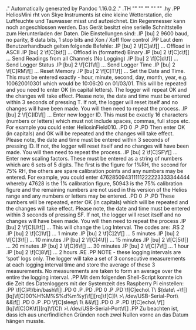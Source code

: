 .\" Automatically generated by Pandoc 1.16.0.2
.\"
.TH "" "" "" "" ""
.hy
.PP
HeliosMini rht von Skye Instruments ist eine kleine Wetterstation, die
Luftfeuchte und Tauwasser misst und aufzeichnet.
Ein Regenmesser kann noch angeschlossen werden.
Das Gerät besitzt eine serielle Schnittstelle zum Herunterladen der
Daten.
Die Einstellungen sind:
.IP \[bu] 2
9600 baud, no parity, 8 data bits, 1 stop bits and Xon / Xoff flow
control
.PP
Laut dem Benutzerhandbuch gelten folgende Befehle:
.IP \[bu] 2
\f[C]a\f[] ...
Offload in ASCII
.IP \[bu] 2
\f[C]b\f[] ...
Offload in (formatted) Binary
.IP \[bu] 2
\f[C]c\f[] ...
Send Readings from all Channels (No Logging)
.IP \[bu] 2
\f[C]d\f[] ...
Send Logger Status
.IP \[bu] 2
\f[C]1\f[] ...
Send Logger Time
.IP \[bu] 2
\f[C]RM\f[] ...
Reset Memory
.IP \[bu] 2
\f[C]T\f[] ...
Set the Date and Time.
This must be entered exactly \- hour, minute, second, day, month, year,
e.g.
100620010301 which would be 10:06:20 on 01/03/01.
This will be repeated and you need to enter OK (in capital letters).
The logger will repeat OK and the changes will take effect.
Please note, the date and time must be entered within 3 seconds of
pressing T.
If not, the logger will reset itself and no changes will have been made.
You will then need to repeat the process.
.IP \[bu] 2
\f[C]ID\f[] ...
Enter new logger ID.
This must be exactly 16 characters (numbers or letters) which must not
include spaces, commas, full stops etc.
For example you could enter HeliosinField010.
.PD 0
.P
.PD
Then enter OK (in capitals) and OK will be repeated and the changes will
take effect.
Please note, the date and time must be entered within 3 seconds of
pressing ID.
If not, the logger will reset itself and no changes will have been made.
You will then need to repeat the process.
.IP \[bu] 2
\f[C]SF\f[] ...
Enter new scaling factors.
These must be entered as a string of numbers which are 6 sets of 5
digits.
The first is the figure for 1%RH, the second for 75% RH, the others are
spare calibration points and any numbers may be entered.
For example, you could enter 476285094311111222223333344444 whereby
47628 is the 1% calibration figure, 50943 is the 75% calibration figure
and the remaining numbers are not used in this version of the Helios
range and any numbers or letters may be entered.
.PD 0
.P
.PD
These numbers will be repeated, enter OK (in capitals) which will be
repeated and the changes will take effect.
Please note, the date and time must be entered within 3 seconds of
pressing SF.
If not, the logger will reset itself and no changes will have been made.
You will then need to repeat the process
.IP \[bu] 2
\f[C]LI\f[] ...
This will change the Log Interval.
The codes are:
.RS 2
.IP \[bu] 2
\f[C]1\f[] ...
1 minute
.IP \[bu] 2
\f[C]2\f[] ...
5 minutes
.IP \[bu] 2
\f[C]3\f[] ...
10 minutes
.IP \[bu] 2
\f[C]4\f[] ...
15 minutes
.IP \[bu] 2
\f[C]5\f[] ...
20 minutes
.IP \[bu] 2
\f[C]6\f[] ...
30 minutes
.IP \[bu] 2
\f[C]7\f[] ...
1 hour
.IP \[bu] 2
\f[C]8\f[] ...
2 hours
.RE
.PP
NOTE \- these logging intervals are ‘spot' logs only.
The logger will take a set of 3 consecutive measurements at each logging
interval time and store the average of these 3 measurements.
No measurements are taken to form an average over the entire the logging
interval.
.PP
Mit dem folgenden Shell\-Script konnte ich die Zeit des Datenloggers mit
der Systemzeit des Raspberry Pi einstellen:
.PP
\f[C]#!/bin/bash\f[]
.PD 0
.P
.PD
.PD 0
.P
.PD
\f[C]echo\ T\ $(date\ +\f[]\[lq]\f[C]00%H%M%S%d%m%y)\f[]\[rq]\f[C])\ >\ /dev/USB\-Serial\-Port\ &&\f[]
.PD 0
.P
.PD
\f[C]sleep\ 1\ &&\f[]
.PD 0
.P
.PD
\f[C]echo\ \f[]\[lq]\f[C]OK\f[]\[rq]\f[C]\ >\ /dev/USB\-Serial\-Port\f[]
.PP
Zu beachten ist, dass ich aus unerfindlichen Gründen noch zwei Nullen
vorne an das Datum hängen musste.
